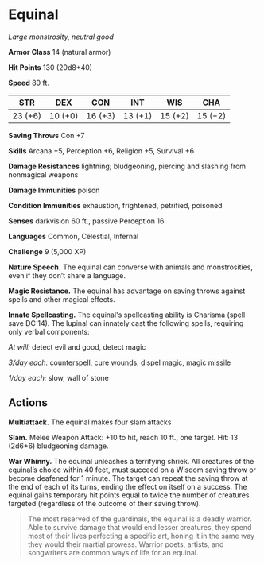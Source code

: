 # Equinal
*Large monstrosity, neutral good*

**Armor Class** 14 (natural armor)

**Hit Points** 130 (20d8+40)

**Speed** 80 ft.

**STR**|**DEX**|**CON**|**INT**|**WIS**|**CHA**
-------|-------|-------|-------|-------|-------
23 (+6)|10 (+0)|16 (+3)|13 (+1)|15 (+2)|15 (+2)

**Saving Throws** Con +7

**Skills** Arcana +5, Perception +6, Religion +5, Survival +6

**Damage Resistances** lightning; bludgeoning, piercing and slashing from nonmagical weapons

**Damage Immunities** poison

**Condition Immunities** exhaustion, frightened, petrified, poisoned

**Senses** darkvision 60 ft., passive Perception 16

**Languages** Common, Celestial, Infernal

**Challenge** 9 (5,000 XP)

**Nature Speech.** The equinal can converse with animals and monstrosities, even if they don’t share a language.

**Magic Resistance.** The equinal has advantage on saving throws against spells and other magical effects.

**Innate Spellcasting.** The equinal's spellcasting ability is Charisma (spell save DC 14). The lupinal can innately cast the following spells, requiring only verbal components:

*At will:* detect evil and good, detect magic

*3/day each:* counterspell, cure wounds, dispel magic, magic missile

*1/day each:* slow, wall of stone

## Actions
**Multiattack.** The equinal makes four slam attacks

**Slam.** Melee Weapon Attack: +10 to hit, reach 10 ft., one target. Hit: 13 (2d6+6) bludgeoning damage.

**War Whinny.** The equinal unleashes a terrifying shriek. All creatures of the equinal’s choice within 40 feet, must succeed on a Wisdom saving throw or become deafened for 1 minute. The target can repeat the saving throw at the end of each of its turns, ending the effect on itself on a success. The equinal gains temporary hit points equal to twice the number of creatures targeted (regardless of the outcome of their saving throw).

> The most reserved of the guardinals, the equinal is a deadly warrior. Able to survive damage that would end lesser creatures, they spend most of their lives perfecting a specific art, honing it in the same way they would their martial prowess. Warrior poets, artists, and songwriters are common ways of life for an equinal.
